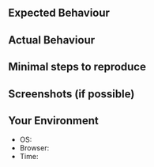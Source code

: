 ## Expected Behaviour

## Actual Behaviour

## Minimal steps to reproduce

## Screenshots (if possible)

## Your Environment

- OS:
- Browser:
- Time:
